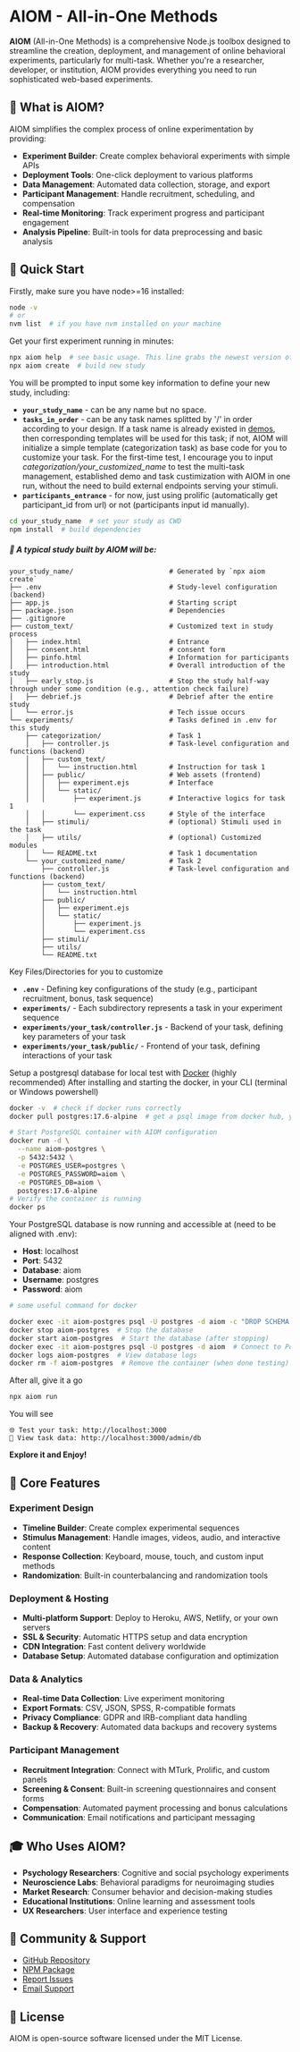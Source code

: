 # AIOM - All-in-One Methods

**AIOM** (All-in-One Methods) is a comprehensive Node.js toolbox designed to streamline the creation, deployment, and management of online behavioral experiments, particularly for multi-task. Whether you're a researcher, developer, or institution, AIOM provides everything you need to run sophisticated web-based experiments.

## 🎯 What is AIOM?

AIOM simplifies the complex process of online experimentation by providing:

- **Experiment Builder**: Create complex behavioral experiments with simple APIs
- **Deployment Tools**: One-click deployment to various platforms
- **Data Management**: Automated data collection, storage, and export
- **Participant Management**: Handle recruitment, scheduling, and compensation
- **Real-time Monitoring**: Track experiment progress and participant engagement
- **Analysis Pipeline**: Built-in tools for data preprocessing and basic analysis

## 🚀 Quick Start

Firstly, make sure you have node>=16 installed:

```bash
node -v
# or
nvm list  # if you have nvm installed on your machine
```

Get your first experiment running in minutes:

```bash
npx aiom help  # see basic usage. This line grabs the newest version of aiom temporally
npx aiom create  # build new study
```
You will be prompted to input some key information to define your new study, including: 
 - **`your_study_name`** - can be any name but no space.
 - **`tasks_in_order`** - can be any task names splitted by '/' in order according to your design. If a task name is already existed in [demos](demos.md), then corresponding templates will be used for this task; if not, AIOM will initialize a simple template (categorization task) as base code for you to customize your task. For the first-time test, I encourage you to input _categorization/your_customized_name_ to test the multi-task management, established demo and task custimization with AIOM in one run, without the need to build external endpoints serving your stimuli.
 - **`participants_entrance`** - for now, just using prolific (automatically get participant_id from url) or not (participants input id manually). 
 ```bash
cd your_study_name  # set your study as CWD
npm install  # build dependencies
```

 ##### 📁  A typical study built by AIOM will be:

```
your_study_name/                        # Generated by `npx aiom create`
├── .env                                # Study-level configuration (backend)
├── app.js                              # Starting script
├── package.json                        # Dependencies
├── .gitignore                     
├── custom_text/                        # Customized text in study process
│   ├── index.html                      # Entrance
│   ├── consent.html                    # consent form
│   ├── pinfo.html                      # Information for participants
│   ├── introduction.html               # Overall introduction of the study
│   ├── early_stop.js                   # Stop the study half-way through under some condition (e.g., attention check failure)
│   ├── debrief.js                      # Debrief after the entire study
│   └── error.js                        # Tech issue occurs
└── experiments/                        # Tasks defined in .env for this study
    ├── categorization/                 # Task 1
    │   ├── controller.js               # Task-level configuration and functions (backend)
    │   ├── custom_text/                   
    │   │   └── instruction.html        # Instruction for task 1
    │   ├── public/                     # Web assets (frontend)
    │   │   ├── experiment.ejs          # Interface
    │   │   └── static/                 
    │   │       ├── experiment.js       # Interactive logics for task 1
    │   │       └── experiment.css      # Style of the interface
    │   ├── stimuli/                    # (optional) Stimuli used in the task
    │   ├── utils/                      # (optional) Customized modules
    │   └── README.txt                  # Task 1 documentation
    └── your_customized_name/           # Task 2
        ├── controller.js               # Task-level configuration and functions (backend)
        ├── custom_text/                   
        │   └── instruction.html           
        ├── public/                       
        │   ├── experiment.ejs            
        │   └── static/                   
        │       ├── experiment.js         
        │       └── experiment.css       
        ├── stimuli/                     
        ├── utils/                       
        └── README.txt                   
```

Key Files/Directories for you to customize

- **`.env`** - Defining key configurations of the study (e.g., participant recruitment, bonus, task sequence)
- **`experiments/`** - Each subdirectory represents a task in your experiment sequence
- **`experiments/your_task/controller.js`** - Backend of your task, defining key parameters of your task
- **`experiments/your_task/public/`** - Frontend of your task, defining interactions of your task

Setup a postgresql database for local test with [Docker](https://docs.docker.com/get-started/get-docker/) (highly recommended)
After installing and starting the docker, in your CLI (terminal or Windows powershell)
```bash
docker -v  # check if docker runs correctly
docker pull postgres:17.6-alpine  # get a psql image from docker hub, you can also choose another version of psql

# Start PostgreSQL container with AIOM configuration
docker run -d \
  --name aiom-postgres \
  -p 5432:5432 \
  -e POSTGRES_USER=postgres \
  -e POSTGRES_PASSWORD=aiom \
  -e POSTGRES_DB=aiom \
  postgres:17.6-alpine
# Verify the container is running
docker ps
```
Your PostgreSQL database is now running and accessible at (need to be aligned with .env):
- **Host**: localhost
- **Port**: 5432
- **Database**: aiom
- **Username**: postgres
- **Password**: aiom
```bash
# some useful command for docker

docker exec -it aiom-postgres psql -U postgres -d aiom -c "DROP SCHEMA public CASCADE; CREATE SCHEMA public;"  # Delete all data from the database
docker stop aiom-postgres  # Stop the database
docker start aiom-postgres  # Start the database (after stopping)
docker exec -it aiom-postgres psql -U postgres -d aiom  # Connect to PostgreSQL CLI
docker logs aiom-postgres  # View database logs
docker rm -f aiom-postgres  # Remove the container (when done testing)
```
After all, give it a go
```bash
npx aiom run
```
You will see 
```
🌐 Test your task: http://localhost:3000
🔎 View task data: http://localhost:3000/admin/db
```

**Explore it and Enjoy!**

## 🔧 Core Features

### Experiment Design
- **Timeline Builder**: Create complex experimental sequences
- **Stimulus Management**: Handle images, videos, audio, and interactive content
- **Response Collection**: Keyboard, mouse, touch, and custom input methods
- **Randomization**: Built-in counterbalancing and randomization tools

### Deployment & Hosting
- **Multi-platform Support**: Deploy to Heroku, AWS, Netlify, or your own servers
- **SSL & Security**: Automatic HTTPS setup and data encryption
- **CDN Integration**: Fast content delivery worldwide
- **Database Setup**: Automated database configuration and optimization

### Data & Analytics
- **Real-time Data Collection**: Live experiment monitoring
- **Export Formats**: CSV, JSON, SPSS, R-compatible formats
- **Privacy Compliance**: GDPR and IRB-compliant data handling
- **Backup & Recovery**: Automated data backups and recovery systems

### Participant Management
- **Recruitment Integration**: Connect with MTurk, Prolific, and custom panels
- **Screening & Consent**: Built-in screening questionnaires and consent forms
- **Compensation**: Automated payment processing and bonus calculations
- **Communication**: Email notifications and participant messaging

## 🎓 Who Uses AIOM?

- **Psychology Researchers**: Cognitive and social psychology experiments
- **Neuroscience Labs**: Behavioral paradigms for neuroimaging studies
- **Market Research**: Consumer behavior and decision-making studies
- **Educational Institutions**: Online learning and assessment tools
- **UX Researchers**: User interface and experience testing

## 🤝 Community & Support

- [GitHub Repository](https://github.com/HaijiangYan/AIOM)
- [NPM Package](https://www.npmjs.com/package/aiom)
- [Report Issues](https://github.com/HaijiangYan/AIOM/issues)
- [Email Support](mailto:haijiang.r.yan@gmail.com)

## 📄 License

AIOM is open-source software licensed under the MIT License. 